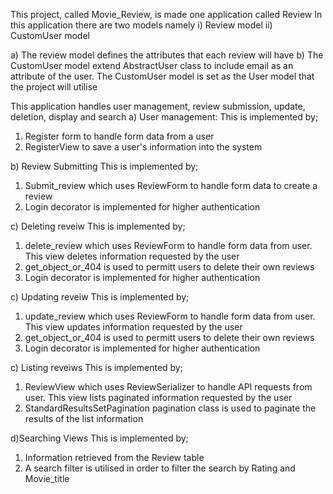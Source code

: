 This project, called Movie_Review, is made one application called Review 
In this application there are two models namely 
i) Review model 
ii)  CustomUser model 

a) The review model defines the attributes that each review will have 
b) The CustomUser model extend AbstractUser class to include email as an attribute of the user. The CustomUser model is set as the User model that the project will utilise

This application handles user management, review submission, update, deletion, display and search 
a) User management:
This is implemented by;
1. Register form to handle form data from a user 
2. RegisterView to save a user's information into the system 

b) Review Submitting 
This is implemented by;
1. Submit_review which uses ReviewForm to handle form data to create a review 
2. Login decorator is implemented for higher authentication

c) Deleting reveiw 
This is implemented by;
1. delete_review which uses ReviewForm to handle form data from user. This view deletes information requested by the user
2. get_object_or_404 is used to permitt users to delete their own reviews
3. Login decorator is implemented for higher authentication

c) Updating reveiw 
This is implemented by;
1. update_review which uses ReviewForm to handle form data from user. This view updates information requested by the user
2. get_object_or_404 is used to permitt users to delete their own reviews
3. Login decorator is implemented for higher authentication

c) Listing reveiws
This is implemented by;
1. ReviewView which uses ReviewSerializer to handle API requests from user. This view lists paginated information requested by the user 
2. StandardResultsSetPagination pagination class is used to paginate the results of the list information 

d)Searching Views
This is implemented by;
1. Information retrieved from the Review table 
2. A search filter is utilised in order to filter the search by Rating and Movie_title 

